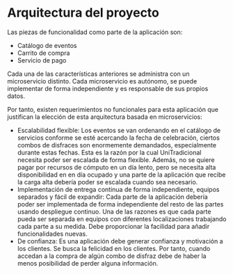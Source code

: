 # Arquitectura del proyecto

Las piezas de funcionalidad como parte de la aplicación son:

- Catálogo de eventos
- Carrito de compra
- Servicio de pago

Cada una de las características anteriores se administra con un microservicio distinto. Cada microservicio es autónomo, se puede implementar de forma independiente y es responsable de sus propios datos.

Por tanto, existen requerimientos no funcionales para esta aplicación que justifican la elección de esta arquitectura basada en microservicios: 

- Escalabilidad flexible: Los eventos se van ordenando en el catálogo de servicios conforme se esté acercando la fecha de celebración, ciertos combos de disfraces son enormemente demandados, especialmente durante estas fechas. Esta es la razón por la cual UniTradicional necesita poder ser escalada de forma flexible.
Además, no se quiere pagar por recursos de cómputo en un día lento, pero se necesita alta disponibilidad en en día ocupado y una parte de la aplicación que recibe la carga alta debería poder se escalada cuando sea necesario.
- Implementación de entrega continua de forma independiente, equipos separados y fácil de expandir: Cada parte de la aplicación debería poder ser implementada de forma independiente del resto de las partes usando despliegue continuo. Una de las razones es que cada parte pueda ser separada en equipos con diferentes localizaciones trabajando cada parte a su medida. Debe proporcionar la facilidad para añadir funcionalidades nuevas.
- De confianza: Es una aplicación debe generar confianza y motivación a los clientes. Se busca la felicidad en los clientes. Por tanto, cuando accedan a la compra de algún combo de disfraz debe de haber la menos posibilidad de perder alguna información.

